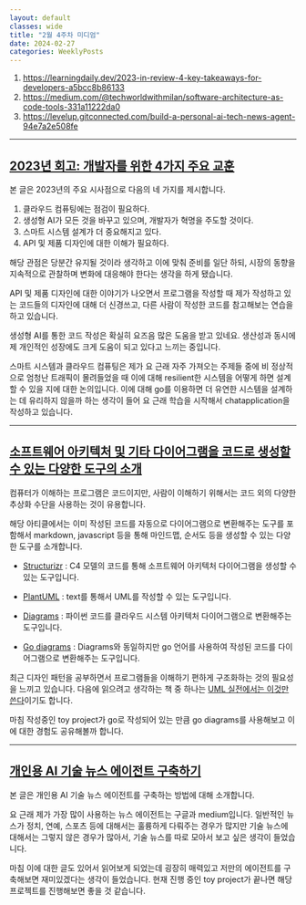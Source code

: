 ```yaml
---
layout: default
classes: wide
title: "2월 4주차 미디엄"
date: 2024-02-27
categories: WeeklyPosts
---
```


1. <https://learningdaily.dev/2023-in-review-4-key-takeaways-for-developers-a5bcc8b86133>
2. <https://medium.com/@techworldwithmilan/software-architecture-as-code-tools-331a11222da0>
3. <https://levelup.gitconnected.com/build-a-personal-ai-tech-news-agent-94e7a2e508fe>

---

## [2023년 회고: 개발자를 위한 4가지 주요 교훈](https://learningdaily.dev/2023-in-review-4-key-takeaways-for-developers-a5bcc8b86133)

본 글은 2023년의 주요 시사점으로 다음의 네 가지를 제시합니다.

1. 클라우드 컴퓨팅에는 점검이 필요하다.
2. 생성형 AI가 모든 것을 바꾸고 있으며, 개발자가 혁명을 주도할 것이다.
3. 스마트 시스템 설계가 더 중요해지고 있다.
4. API 및 제품 디자인에 대한 이해가 필요하다.

해당 관점은 당분간 유지될 것이라 생각하고 이에 맞춰 준비를 일단 하되, 시장의 동향을 지속적으로 관찰하며 변화에 대응해야 한다는 생각을 하게 됐습니다.

API 및 제품 디자인에 대한 이야기가 나오면서 프로그램을 작성할 때 제가 작성하고 있는 코드들의 디자인에 대해 더 신경쓰고, 다른 사람이 작성한 코드를 참고해보는 연습을 하고 있습니다.

생성형 AI를 통한 코드 작성은 확실히 요즈음 많은 도움을 받고 있네요. 생산성과 동시에 제 개인적인 성장에도 크게 도움이 되고 있다고 느끼는 중입니다.

스마트 시스템과 클라우드 컴퓨팅은 제가 요 근래 자주 가져오는 주제들 중에 비 정상적으로 엄청난 트래픽이 몰려들었을 때 이에 대해 resilient한 시스템을 어떻게 하면 설계할 수 있을 지에 대한 논의입니다. 이에 대해 go를 이용하면 더 유연한 시스템을 설계하는 데 유리하지 않을까 하는 생각이 들어 요 근래 학습을 시작해서 chatapplication을 작성하고 있습니다.

---

## [소프트웨어 아키텍처 및 기타 다이어그램을 코드로 생성할 수 있는 다양한 도구의 소개](https://medium.com/@techworldwithmilan/software-architecture-as-code-tools-331a11222da0)

컴퓨터가 이해하는 프로그램은 코드이지만, 사람이 이해하기 위해서는 코드 외의 다양한 추상화 수단을 사용하는 것이 유용합니다.

해당 아티클에서는 이미 작성된 코드를 자동으로 다이어그램으로 변환해주는 도구를 포함해서 markdown, javascript 등을 통해 마인드맵, 순서도 등을 생성할 수 있는 다양한 도구를 소개합니다.

* [Structurizr](https://structurizr.com/)
: C4 모델의 코드를 통해 소프트웨어 아키텍처 다이어그램을 생성할 수 있는 도구입니다.

* [PlantUML](https://plantuml.com/ko/)
: text를 통해서 UML를 작성할 수 있는 도구입니다.

* [Diagrams](https://github.com/mingrammer/diagrams)
: 파이썬 코드를 클라우드 시스템 아키텍처 다이어그램으로 변환해주는 도구입니다.

* [Go diagrams](https://github.com/blushft/go-diagrams)
: Diagrams와 동일하지만 go 언어를 사용하여 작성된 코드를 다이어그램으로 변환해주는 도구입니다.

최근 디자인 패턴을 공부하면서 프로그램들을 이해하기 편하게 구조화하는 것의 필요성을 느끼고 있습니다. 다음에 읽으려고 생각하는 책 중 하나는 [UML 실전에서는 이것만 쓴다](https://ebook-product.kyobobook.co.kr/dig/epd/ebook/E000003215770)이기도 합니다.

마침 작성중인 toy project가 go로 작성되어 있는 만큼 go diagrams를 사용해보고 이에 대한 경험도 공유해볼까 합니다.

---

## [개인용 AI 기술 뉴스 에이전트 구축하기](https://levelup.gitconnected.com/build-a-personal-ai-tech-news-agent-94e7a2e508fe)

본 글은 개인용 AI 기술 뉴스 에이전트를 구축하는 방법에 대해 소개합니다.

요 근래 제가 가장 많이 사용하는 뉴스 에이전트는 구글과 medium입니다. 일반적인 뉴스가 정치, 연예, 스포츠 등에 대해서는 훌륭하게 다뤄주는 경우가 많지만 기술 뉴스에 대해서는 그렇지 않은 경우가 많아서, 기술 뉴스를 따로 모아서 보고 싶은 생각이 들었습니다.

마침 이에 대한 글도 있어서 읽어보게 되었는데 굉장히 매력있고 저만의 에이전트를 구축해보면 재미있겠다는 생각이 들었습니다. 현재 진행 중인 toy project가 끝나면 해당 프로젝트를 진행해보면 좋을 것 같습니다.